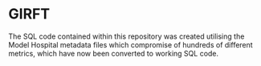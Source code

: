 # GIRFT
The SQL code contained within this repository was created utilising the Model Hospital metadata files which compromise of hundreds of different metrics, which have now been converted to working SQL code. 

